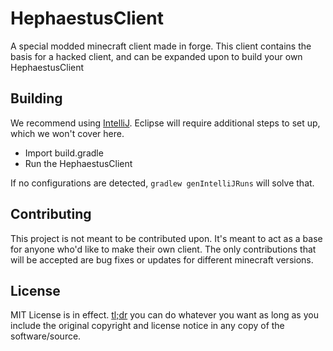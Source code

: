 # HephaestusClient
A special modded minecraft client made in forge. This client contains the basis for a hacked client, and can be expanded upon to build your own HephaestusClient

## Building
We recommend using [IntelliJ](https://www.jetbrains.com/idea/download/). Eclipse will require additional steps to set up, which we won't cover here.

- Import build.gradle
- Run the HephaestusClient

If no configurations are detected, `gradlew genIntelliJRuns` will solve that.

## Contributing
This project is not meant to be contributed upon. It's meant to act as a base for anyone who'd like to make their own client. The only contributions that will be accepted are bug fixes or updates for different minecraft versions.

## License

MIT License is in effect. [tl;dr](https://tldrlegal.com/license/mit-license) you can do whatever you want as long as you include the original copyright and license notice in any copy of the software/source.
